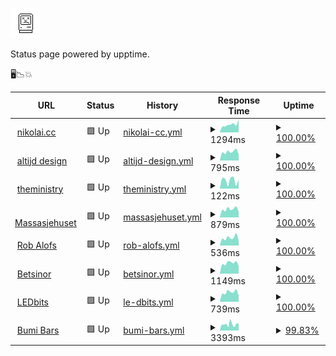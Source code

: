 ![Sad Computer](https://raw.githubusercontent.com/nikolai-cc/upp/master/assets/sadcomputer.jpg)

Status page powered by upptime.

🖥📉💥

<!--start: status pages-->
<!-- This summary is generated by Upptime (https://github.com/upptime/upptime) -->
<!-- Do not edit this manually, your changes will be overwritten -->
<!-- prettier-ignore -->
| URL | Status | History | Response Time | Uptime |
| --- | ------ | ------- | ------------- | ------ |
| <img alt="" src="https://favicons.githubusercontent.com/www.nikolai.cc" height="13"> [nikolai.cc](https://www.nikolai.cc) | 🟩 Up | [nikolai-cc.yml](https://github.com/nikolai-cc/upp/commits/HEAD/history/nikolai-cc.yml) | <details><summary><img alt="Response time graph" src="./graphs/nikolai-cc/response-time-week.png" height="20"> 1294ms</summary><br><a href="https://nikolai-cc.github.io/upp/history/nikolai-cc"><img alt="Response time 834" src="https://img.shields.io/endpoint?url=https%3A%2F%2Fraw.githubusercontent.com%2Fnikolai-cc%2Fupp%2FHEAD%2Fapi%2Fnikolai-cc%2Fresponse-time.json"></a><br><a href="https://nikolai-cc.github.io/upp/history/nikolai-cc"><img alt="24-hour response time 2083" src="https://img.shields.io/endpoint?url=https%3A%2F%2Fraw.githubusercontent.com%2Fnikolai-cc%2Fupp%2FHEAD%2Fapi%2Fnikolai-cc%2Fresponse-time-day.json"></a><br><a href="https://nikolai-cc.github.io/upp/history/nikolai-cc"><img alt="7-day response time 1294" src="https://img.shields.io/endpoint?url=https%3A%2F%2Fraw.githubusercontent.com%2Fnikolai-cc%2Fupp%2FHEAD%2Fapi%2Fnikolai-cc%2Fresponse-time-week.json"></a><br><a href="https://nikolai-cc.github.io/upp/history/nikolai-cc"><img alt="30-day response time 855" src="https://img.shields.io/endpoint?url=https%3A%2F%2Fraw.githubusercontent.com%2Fnikolai-cc%2Fupp%2FHEAD%2Fapi%2Fnikolai-cc%2Fresponse-time-month.json"></a><br><a href="https://nikolai-cc.github.io/upp/history/nikolai-cc"><img alt="1-year response time 834" src="https://img.shields.io/endpoint?url=https%3A%2F%2Fraw.githubusercontent.com%2Fnikolai-cc%2Fupp%2FHEAD%2Fapi%2Fnikolai-cc%2Fresponse-time-year.json"></a></details> | <details><summary><a href="https://nikolai-cc.github.io/upp/history/nikolai-cc">100.00%</a></summary><a href="https://nikolai-cc.github.io/upp/history/nikolai-cc"><img alt="All-time uptime 96.85%" src="https://img.shields.io/endpoint?url=https%3A%2F%2Fraw.githubusercontent.com%2Fnikolai-cc%2Fupp%2FHEAD%2Fapi%2Fnikolai-cc%2Fuptime.json"></a><br><a href="https://nikolai-cc.github.io/upp/history/nikolai-cc"><img alt="24-hour uptime 100.00%" src="https://img.shields.io/endpoint?url=https%3A%2F%2Fraw.githubusercontent.com%2Fnikolai-cc%2Fupp%2FHEAD%2Fapi%2Fnikolai-cc%2Fuptime-day.json"></a><br><a href="https://nikolai-cc.github.io/upp/history/nikolai-cc"><img alt="7-day uptime 100.00%" src="https://img.shields.io/endpoint?url=https%3A%2F%2Fraw.githubusercontent.com%2Fnikolai-cc%2Fupp%2FHEAD%2Fapi%2Fnikolai-cc%2Fuptime-week.json"></a><br><a href="https://nikolai-cc.github.io/upp/history/nikolai-cc"><img alt="30-day uptime 100.00%" src="https://img.shields.io/endpoint?url=https%3A%2F%2Fraw.githubusercontent.com%2Fnikolai-cc%2Fupp%2FHEAD%2Fapi%2Fnikolai-cc%2Fuptime-month.json"></a><br><a href="https://nikolai-cc.github.io/upp/history/nikolai-cc"><img alt="1-year uptime 96.85%" src="https://img.shields.io/endpoint?url=https%3A%2F%2Fraw.githubusercontent.com%2Fnikolai-cc%2Fupp%2FHEAD%2Fapi%2Fnikolai-cc%2Fuptime-year.json"></a></details>
| <img alt="" src="https://favicons.githubusercontent.com/www.altijd.design" height="13"> [altijd design](https://www.altijd.design) | 🟩 Up | [altijd-design.yml](https://github.com/nikolai-cc/upp/commits/HEAD/history/altijd-design.yml) | <details><summary><img alt="Response time graph" src="./graphs/altijd-design/response-time-week.png" height="20"> 795ms</summary><br><a href="https://nikolai-cc.github.io/upp/history/altijd-design"><img alt="Response time 650" src="https://img.shields.io/endpoint?url=https%3A%2F%2Fraw.githubusercontent.com%2Fnikolai-cc%2Fupp%2FHEAD%2Fapi%2Faltijd-design%2Fresponse-time.json"></a><br><a href="https://nikolai-cc.github.io/upp/history/altijd-design"><img alt="24-hour response time 722" src="https://img.shields.io/endpoint?url=https%3A%2F%2Fraw.githubusercontent.com%2Fnikolai-cc%2Fupp%2FHEAD%2Fapi%2Faltijd-design%2Fresponse-time-day.json"></a><br><a href="https://nikolai-cc.github.io/upp/history/altijd-design"><img alt="7-day response time 795" src="https://img.shields.io/endpoint?url=https%3A%2F%2Fraw.githubusercontent.com%2Fnikolai-cc%2Fupp%2FHEAD%2Fapi%2Faltijd-design%2Fresponse-time-week.json"></a><br><a href="https://nikolai-cc.github.io/upp/history/altijd-design"><img alt="30-day response time 731" src="https://img.shields.io/endpoint?url=https%3A%2F%2Fraw.githubusercontent.com%2Fnikolai-cc%2Fupp%2FHEAD%2Fapi%2Faltijd-design%2Fresponse-time-month.json"></a><br><a href="https://nikolai-cc.github.io/upp/history/altijd-design"><img alt="1-year response time 650" src="https://img.shields.io/endpoint?url=https%3A%2F%2Fraw.githubusercontent.com%2Fnikolai-cc%2Fupp%2FHEAD%2Fapi%2Faltijd-design%2Fresponse-time-year.json"></a></details> | <details><summary><a href="https://nikolai-cc.github.io/upp/history/altijd-design">100.00%</a></summary><a href="https://nikolai-cc.github.io/upp/history/altijd-design"><img alt="All-time uptime 99.95%" src="https://img.shields.io/endpoint?url=https%3A%2F%2Fraw.githubusercontent.com%2Fnikolai-cc%2Fupp%2FHEAD%2Fapi%2Faltijd-design%2Fuptime.json"></a><br><a href="https://nikolai-cc.github.io/upp/history/altijd-design"><img alt="24-hour uptime 100.00%" src="https://img.shields.io/endpoint?url=https%3A%2F%2Fraw.githubusercontent.com%2Fnikolai-cc%2Fupp%2FHEAD%2Fapi%2Faltijd-design%2Fuptime-day.json"></a><br><a href="https://nikolai-cc.github.io/upp/history/altijd-design"><img alt="7-day uptime 100.00%" src="https://img.shields.io/endpoint?url=https%3A%2F%2Fraw.githubusercontent.com%2Fnikolai-cc%2Fupp%2FHEAD%2Fapi%2Faltijd-design%2Fuptime-week.json"></a><br><a href="https://nikolai-cc.github.io/upp/history/altijd-design"><img alt="30-day uptime 99.95%" src="https://img.shields.io/endpoint?url=https%3A%2F%2Fraw.githubusercontent.com%2Fnikolai-cc%2Fupp%2FHEAD%2Fapi%2Faltijd-design%2Fuptime-month.json"></a><br><a href="https://nikolai-cc.github.io/upp/history/altijd-design"><img alt="1-year uptime 99.95%" src="https://img.shields.io/endpoint?url=https%3A%2F%2Fraw.githubusercontent.com%2Fnikolai-cc%2Fupp%2FHEAD%2Fapi%2Faltijd-design%2Fuptime-year.json"></a></details>
| <img alt="" src="https://favicons.githubusercontent.com/www.theministry.co" height="13"> [theministry](https://www.theministry.co) | 🟩 Up | [theministry.yml](https://github.com/nikolai-cc/upp/commits/HEAD/history/theministry.yml) | <details><summary><img alt="Response time graph" src="./graphs/theministry/response-time-week.png" height="20"> 122ms</summary><br><a href="https://nikolai-cc.github.io/upp/history/theministry"><img alt="Response time 230" src="https://img.shields.io/endpoint?url=https%3A%2F%2Fraw.githubusercontent.com%2Fnikolai-cc%2Fupp%2FHEAD%2Fapi%2Ftheministry%2Fresponse-time.json"></a><br><a href="https://nikolai-cc.github.io/upp/history/theministry"><img alt="24-hour response time 194" src="https://img.shields.io/endpoint?url=https%3A%2F%2Fraw.githubusercontent.com%2Fnikolai-cc%2Fupp%2FHEAD%2Fapi%2Ftheministry%2Fresponse-time-day.json"></a><br><a href="https://nikolai-cc.github.io/upp/history/theministry"><img alt="7-day response time 122" src="https://img.shields.io/endpoint?url=https%3A%2F%2Fraw.githubusercontent.com%2Fnikolai-cc%2Fupp%2FHEAD%2Fapi%2Ftheministry%2Fresponse-time-week.json"></a><br><a href="https://nikolai-cc.github.io/upp/history/theministry"><img alt="30-day response time 364" src="https://img.shields.io/endpoint?url=https%3A%2F%2Fraw.githubusercontent.com%2Fnikolai-cc%2Fupp%2FHEAD%2Fapi%2Ftheministry%2Fresponse-time-month.json"></a><br><a href="https://nikolai-cc.github.io/upp/history/theministry"><img alt="1-year response time 230" src="https://img.shields.io/endpoint?url=https%3A%2F%2Fraw.githubusercontent.com%2Fnikolai-cc%2Fupp%2FHEAD%2Fapi%2Ftheministry%2Fresponse-time-year.json"></a></details> | <details><summary><a href="https://nikolai-cc.github.io/upp/history/theministry">100.00%</a></summary><a href="https://nikolai-cc.github.io/upp/history/theministry"><img alt="All-time uptime 99.92%" src="https://img.shields.io/endpoint?url=https%3A%2F%2Fraw.githubusercontent.com%2Fnikolai-cc%2Fupp%2FHEAD%2Fapi%2Ftheministry%2Fuptime.json"></a><br><a href="https://nikolai-cc.github.io/upp/history/theministry"><img alt="24-hour uptime 100.00%" src="https://img.shields.io/endpoint?url=https%3A%2F%2Fraw.githubusercontent.com%2Fnikolai-cc%2Fupp%2FHEAD%2Fapi%2Ftheministry%2Fuptime-day.json"></a><br><a href="https://nikolai-cc.github.io/upp/history/theministry"><img alt="7-day uptime 100.00%" src="https://img.shields.io/endpoint?url=https%3A%2F%2Fraw.githubusercontent.com%2Fnikolai-cc%2Fupp%2FHEAD%2Fapi%2Ftheministry%2Fuptime-week.json"></a><br><a href="https://nikolai-cc.github.io/upp/history/theministry"><img alt="30-day uptime 99.78%" src="https://img.shields.io/endpoint?url=https%3A%2F%2Fraw.githubusercontent.com%2Fnikolai-cc%2Fupp%2FHEAD%2Fapi%2Ftheministry%2Fuptime-month.json"></a><br><a href="https://nikolai-cc.github.io/upp/history/theministry"><img alt="1-year uptime 99.92%" src="https://img.shields.io/endpoint?url=https%3A%2F%2Fraw.githubusercontent.com%2Fnikolai-cc%2Fupp%2FHEAD%2Fapi%2Ftheministry%2Fuptime-year.json"></a></details>
| <img alt="" src="https://favicons.githubusercontent.com/www.massasjehuset.nl" height="13"> [Massasjehuset](https://www.massasjehuset.nl) | 🟩 Up | [massasjehuset.yml](https://github.com/nikolai-cc/upp/commits/HEAD/history/massasjehuset.yml) | <details><summary><img alt="Response time graph" src="./graphs/massasjehuset/response-time-week.png" height="20"> 879ms</summary><br><a href="https://nikolai-cc.github.io/upp/history/massasjehuset"><img alt="Response time 728" src="https://img.shields.io/endpoint?url=https%3A%2F%2Fraw.githubusercontent.com%2Fnikolai-cc%2Fupp%2FHEAD%2Fapi%2Fmassasjehuset%2Fresponse-time.json"></a><br><a href="https://nikolai-cc.github.io/upp/history/massasjehuset"><img alt="24-hour response time 832" src="https://img.shields.io/endpoint?url=https%3A%2F%2Fraw.githubusercontent.com%2Fnikolai-cc%2Fupp%2FHEAD%2Fapi%2Fmassasjehuset%2Fresponse-time-day.json"></a><br><a href="https://nikolai-cc.github.io/upp/history/massasjehuset"><img alt="7-day response time 879" src="https://img.shields.io/endpoint?url=https%3A%2F%2Fraw.githubusercontent.com%2Fnikolai-cc%2Fupp%2FHEAD%2Fapi%2Fmassasjehuset%2Fresponse-time-week.json"></a><br><a href="https://nikolai-cc.github.io/upp/history/massasjehuset"><img alt="30-day response time 795" src="https://img.shields.io/endpoint?url=https%3A%2F%2Fraw.githubusercontent.com%2Fnikolai-cc%2Fupp%2FHEAD%2Fapi%2Fmassasjehuset%2Fresponse-time-month.json"></a><br><a href="https://nikolai-cc.github.io/upp/history/massasjehuset"><img alt="1-year response time 728" src="https://img.shields.io/endpoint?url=https%3A%2F%2Fraw.githubusercontent.com%2Fnikolai-cc%2Fupp%2FHEAD%2Fapi%2Fmassasjehuset%2Fresponse-time-year.json"></a></details> | <details><summary><a href="https://nikolai-cc.github.io/upp/history/massasjehuset">100.00%</a></summary><a href="https://nikolai-cc.github.io/upp/history/massasjehuset"><img alt="All-time uptime 99.95%" src="https://img.shields.io/endpoint?url=https%3A%2F%2Fraw.githubusercontent.com%2Fnikolai-cc%2Fupp%2FHEAD%2Fapi%2Fmassasjehuset%2Fuptime.json"></a><br><a href="https://nikolai-cc.github.io/upp/history/massasjehuset"><img alt="24-hour uptime 100.00%" src="https://img.shields.io/endpoint?url=https%3A%2F%2Fraw.githubusercontent.com%2Fnikolai-cc%2Fupp%2FHEAD%2Fapi%2Fmassasjehuset%2Fuptime-day.json"></a><br><a href="https://nikolai-cc.github.io/upp/history/massasjehuset"><img alt="7-day uptime 100.00%" src="https://img.shields.io/endpoint?url=https%3A%2F%2Fraw.githubusercontent.com%2Fnikolai-cc%2Fupp%2FHEAD%2Fapi%2Fmassasjehuset%2Fuptime-week.json"></a><br><a href="https://nikolai-cc.github.io/upp/history/massasjehuset"><img alt="30-day uptime 100.00%" src="https://img.shields.io/endpoint?url=https%3A%2F%2Fraw.githubusercontent.com%2Fnikolai-cc%2Fupp%2FHEAD%2Fapi%2Fmassasjehuset%2Fuptime-month.json"></a><br><a href="https://nikolai-cc.github.io/upp/history/massasjehuset"><img alt="1-year uptime 99.95%" src="https://img.shields.io/endpoint?url=https%3A%2F%2Fraw.githubusercontent.com%2Fnikolai-cc%2Fupp%2FHEAD%2Fapi%2Fmassasjehuset%2Fuptime-year.json"></a></details>
| <img alt="" src="https://favicons.githubusercontent.com/www.robalofs.nl" height="13"> [Rob Alofs](http://www.robalofs.nl) | 🟩 Up | [rob-alofs.yml](https://github.com/nikolai-cc/upp/commits/HEAD/history/rob-alofs.yml) | <details><summary><img alt="Response time graph" src="./graphs/rob-alofs/response-time-week.png" height="20"> 536ms</summary><br><a href="https://nikolai-cc.github.io/upp/history/rob-alofs"><img alt="Response time 414" src="https://img.shields.io/endpoint?url=https%3A%2F%2Fraw.githubusercontent.com%2Fnikolai-cc%2Fupp%2FHEAD%2Fapi%2Frob-alofs%2Fresponse-time.json"></a><br><a href="https://nikolai-cc.github.io/upp/history/rob-alofs"><img alt="24-hour response time 564" src="https://img.shields.io/endpoint?url=https%3A%2F%2Fraw.githubusercontent.com%2Fnikolai-cc%2Fupp%2FHEAD%2Fapi%2Frob-alofs%2Fresponse-time-day.json"></a><br><a href="https://nikolai-cc.github.io/upp/history/rob-alofs"><img alt="7-day response time 536" src="https://img.shields.io/endpoint?url=https%3A%2F%2Fraw.githubusercontent.com%2Fnikolai-cc%2Fupp%2FHEAD%2Fapi%2Frob-alofs%2Fresponse-time-week.json"></a><br><a href="https://nikolai-cc.github.io/upp/history/rob-alofs"><img alt="30-day response time 470" src="https://img.shields.io/endpoint?url=https%3A%2F%2Fraw.githubusercontent.com%2Fnikolai-cc%2Fupp%2FHEAD%2Fapi%2Frob-alofs%2Fresponse-time-month.json"></a><br><a href="https://nikolai-cc.github.io/upp/history/rob-alofs"><img alt="1-year response time 414" src="https://img.shields.io/endpoint?url=https%3A%2F%2Fraw.githubusercontent.com%2Fnikolai-cc%2Fupp%2FHEAD%2Fapi%2Frob-alofs%2Fresponse-time-year.json"></a></details> | <details><summary><a href="https://nikolai-cc.github.io/upp/history/rob-alofs">100.00%</a></summary><a href="https://nikolai-cc.github.io/upp/history/rob-alofs"><img alt="All-time uptime 99.89%" src="https://img.shields.io/endpoint?url=https%3A%2F%2Fraw.githubusercontent.com%2Fnikolai-cc%2Fupp%2FHEAD%2Fapi%2Frob-alofs%2Fuptime.json"></a><br><a href="https://nikolai-cc.github.io/upp/history/rob-alofs"><img alt="24-hour uptime 100.00%" src="https://img.shields.io/endpoint?url=https%3A%2F%2Fraw.githubusercontent.com%2Fnikolai-cc%2Fupp%2FHEAD%2Fapi%2Frob-alofs%2Fuptime-day.json"></a><br><a href="https://nikolai-cc.github.io/upp/history/rob-alofs"><img alt="7-day uptime 100.00%" src="https://img.shields.io/endpoint?url=https%3A%2F%2Fraw.githubusercontent.com%2Fnikolai-cc%2Fupp%2FHEAD%2Fapi%2Frob-alofs%2Fuptime-week.json"></a><br><a href="https://nikolai-cc.github.io/upp/history/rob-alofs"><img alt="30-day uptime 99.66%" src="https://img.shields.io/endpoint?url=https%3A%2F%2Fraw.githubusercontent.com%2Fnikolai-cc%2Fupp%2FHEAD%2Fapi%2Frob-alofs%2Fuptime-month.json"></a><br><a href="https://nikolai-cc.github.io/upp/history/rob-alofs"><img alt="1-year uptime 99.89%" src="https://img.shields.io/endpoint?url=https%3A%2F%2Fraw.githubusercontent.com%2Fnikolai-cc%2Fupp%2FHEAD%2Fapi%2Frob-alofs%2Fuptime-year.json"></a></details>
| <img alt="" src="https://favicons.githubusercontent.com/www.betsinor.fr" height="13"> [Betsinor](https://www.betsinor.fr) | 🟩 Up | [betsinor.yml](https://github.com/nikolai-cc/upp/commits/HEAD/history/betsinor.yml) | <details><summary><img alt="Response time graph" src="./graphs/betsinor/response-time-week.png" height="20"> 1149ms</summary><br><a href="https://nikolai-cc.github.io/upp/history/betsinor"><img alt="Response time 976" src="https://img.shields.io/endpoint?url=https%3A%2F%2Fraw.githubusercontent.com%2Fnikolai-cc%2Fupp%2FHEAD%2Fapi%2Fbetsinor%2Fresponse-time.json"></a><br><a href="https://nikolai-cc.github.io/upp/history/betsinor"><img alt="24-hour response time 1112" src="https://img.shields.io/endpoint?url=https%3A%2F%2Fraw.githubusercontent.com%2Fnikolai-cc%2Fupp%2FHEAD%2Fapi%2Fbetsinor%2Fresponse-time-day.json"></a><br><a href="https://nikolai-cc.github.io/upp/history/betsinor"><img alt="7-day response time 1149" src="https://img.shields.io/endpoint?url=https%3A%2F%2Fraw.githubusercontent.com%2Fnikolai-cc%2Fupp%2FHEAD%2Fapi%2Fbetsinor%2Fresponse-time-week.json"></a><br><a href="https://nikolai-cc.github.io/upp/history/betsinor"><img alt="30-day response time 1042" src="https://img.shields.io/endpoint?url=https%3A%2F%2Fraw.githubusercontent.com%2Fnikolai-cc%2Fupp%2FHEAD%2Fapi%2Fbetsinor%2Fresponse-time-month.json"></a><br><a href="https://nikolai-cc.github.io/upp/history/betsinor"><img alt="1-year response time 976" src="https://img.shields.io/endpoint?url=https%3A%2F%2Fraw.githubusercontent.com%2Fnikolai-cc%2Fupp%2FHEAD%2Fapi%2Fbetsinor%2Fresponse-time-year.json"></a></details> | <details><summary><a href="https://nikolai-cc.github.io/upp/history/betsinor">100.00%</a></summary><a href="https://nikolai-cc.github.io/upp/history/betsinor"><img alt="All-time uptime 100.00%" src="https://img.shields.io/endpoint?url=https%3A%2F%2Fraw.githubusercontent.com%2Fnikolai-cc%2Fupp%2FHEAD%2Fapi%2Fbetsinor%2Fuptime.json"></a><br><a href="https://nikolai-cc.github.io/upp/history/betsinor"><img alt="24-hour uptime 100.00%" src="https://img.shields.io/endpoint?url=https%3A%2F%2Fraw.githubusercontent.com%2Fnikolai-cc%2Fupp%2FHEAD%2Fapi%2Fbetsinor%2Fuptime-day.json"></a><br><a href="https://nikolai-cc.github.io/upp/history/betsinor"><img alt="7-day uptime 100.00%" src="https://img.shields.io/endpoint?url=https%3A%2F%2Fraw.githubusercontent.com%2Fnikolai-cc%2Fupp%2FHEAD%2Fapi%2Fbetsinor%2Fuptime-week.json"></a><br><a href="https://nikolai-cc.github.io/upp/history/betsinor"><img alt="30-day uptime 100.00%" src="https://img.shields.io/endpoint?url=https%3A%2F%2Fraw.githubusercontent.com%2Fnikolai-cc%2Fupp%2FHEAD%2Fapi%2Fbetsinor%2Fuptime-month.json"></a><br><a href="https://nikolai-cc.github.io/upp/history/betsinor"><img alt="1-year uptime 100.00%" src="https://img.shields.io/endpoint?url=https%3A%2F%2Fraw.githubusercontent.com%2Fnikolai-cc%2Fupp%2FHEAD%2Fapi%2Fbetsinor%2Fuptime-year.json"></a></details>
| <img alt="" src="https://favicons.githubusercontent.com/www.ledbits.eu" height="13"> [LEDbits](https://www.ledbits.eu) | 🟩 Up | [le-dbits.yml](https://github.com/nikolai-cc/upp/commits/HEAD/history/le-dbits.yml) | <details><summary><img alt="Response time graph" src="./graphs/le-dbits/response-time-week.png" height="20"> 739ms</summary><br><a href="https://nikolai-cc.github.io/upp/history/le-dbits"><img alt="Response time 623" src="https://img.shields.io/endpoint?url=https%3A%2F%2Fraw.githubusercontent.com%2Fnikolai-cc%2Fupp%2FHEAD%2Fapi%2Fle-dbits%2Fresponse-time.json"></a><br><a href="https://nikolai-cc.github.io/upp/history/le-dbits"><img alt="24-hour response time 733" src="https://img.shields.io/endpoint?url=https%3A%2F%2Fraw.githubusercontent.com%2Fnikolai-cc%2Fupp%2FHEAD%2Fapi%2Fle-dbits%2Fresponse-time-day.json"></a><br><a href="https://nikolai-cc.github.io/upp/history/le-dbits"><img alt="7-day response time 739" src="https://img.shields.io/endpoint?url=https%3A%2F%2Fraw.githubusercontent.com%2Fnikolai-cc%2Fupp%2FHEAD%2Fapi%2Fle-dbits%2Fresponse-time-week.json"></a><br><a href="https://nikolai-cc.github.io/upp/history/le-dbits"><img alt="30-day response time 687" src="https://img.shields.io/endpoint?url=https%3A%2F%2Fraw.githubusercontent.com%2Fnikolai-cc%2Fupp%2FHEAD%2Fapi%2Fle-dbits%2Fresponse-time-month.json"></a><br><a href="https://nikolai-cc.github.io/upp/history/le-dbits"><img alt="1-year response time 623" src="https://img.shields.io/endpoint?url=https%3A%2F%2Fraw.githubusercontent.com%2Fnikolai-cc%2Fupp%2FHEAD%2Fapi%2Fle-dbits%2Fresponse-time-year.json"></a></details> | <details><summary><a href="https://nikolai-cc.github.io/upp/history/le-dbits">100.00%</a></summary><a href="https://nikolai-cc.github.io/upp/history/le-dbits"><img alt="All-time uptime 99.89%" src="https://img.shields.io/endpoint?url=https%3A%2F%2Fraw.githubusercontent.com%2Fnikolai-cc%2Fupp%2FHEAD%2Fapi%2Fle-dbits%2Fuptime.json"></a><br><a href="https://nikolai-cc.github.io/upp/history/le-dbits"><img alt="24-hour uptime 100.00%" src="https://img.shields.io/endpoint?url=https%3A%2F%2Fraw.githubusercontent.com%2Fnikolai-cc%2Fupp%2FHEAD%2Fapi%2Fle-dbits%2Fuptime-day.json"></a><br><a href="https://nikolai-cc.github.io/upp/history/le-dbits"><img alt="7-day uptime 100.00%" src="https://img.shields.io/endpoint?url=https%3A%2F%2Fraw.githubusercontent.com%2Fnikolai-cc%2Fupp%2FHEAD%2Fapi%2Fle-dbits%2Fuptime-week.json"></a><br><a href="https://nikolai-cc.github.io/upp/history/le-dbits"><img alt="30-day uptime 99.66%" src="https://img.shields.io/endpoint?url=https%3A%2F%2Fraw.githubusercontent.com%2Fnikolai-cc%2Fupp%2FHEAD%2Fapi%2Fle-dbits%2Fuptime-month.json"></a><br><a href="https://nikolai-cc.github.io/upp/history/le-dbits"><img alt="1-year uptime 99.89%" src="https://img.shields.io/endpoint?url=https%3A%2F%2Fraw.githubusercontent.com%2Fnikolai-cc%2Fupp%2FHEAD%2Fapi%2Fle-dbits%2Fuptime-year.json"></a></details>
| <img alt="" src="https://favicons.githubusercontent.com/www.bumibars.nl" height="13"> [Bumi Bars](https://www.bumibars.nl) | 🟩 Up | [bumi-bars.yml](https://github.com/nikolai-cc/upp/commits/HEAD/history/bumi-bars.yml) | <details><summary><img alt="Response time graph" src="./graphs/bumi-bars/response-time-week.png" height="20"> 3393ms</summary><br><a href="https://nikolai-cc.github.io/upp/history/bumi-bars"><img alt="Response time 2941" src="https://img.shields.io/endpoint?url=https%3A%2F%2Fraw.githubusercontent.com%2Fnikolai-cc%2Fupp%2FHEAD%2Fapi%2Fbumi-bars%2Fresponse-time.json"></a><br><a href="https://nikolai-cc.github.io/upp/history/bumi-bars"><img alt="24-hour response time 3514" src="https://img.shields.io/endpoint?url=https%3A%2F%2Fraw.githubusercontent.com%2Fnikolai-cc%2Fupp%2FHEAD%2Fapi%2Fbumi-bars%2Fresponse-time-day.json"></a><br><a href="https://nikolai-cc.github.io/upp/history/bumi-bars"><img alt="7-day response time 3393" src="https://img.shields.io/endpoint?url=https%3A%2F%2Fraw.githubusercontent.com%2Fnikolai-cc%2Fupp%2FHEAD%2Fapi%2Fbumi-bars%2Fresponse-time-week.json"></a><br><a href="https://nikolai-cc.github.io/upp/history/bumi-bars"><img alt="30-day response time 3228" src="https://img.shields.io/endpoint?url=https%3A%2F%2Fraw.githubusercontent.com%2Fnikolai-cc%2Fupp%2FHEAD%2Fapi%2Fbumi-bars%2Fresponse-time-month.json"></a><br><a href="https://nikolai-cc.github.io/upp/history/bumi-bars"><img alt="1-year response time 2941" src="https://img.shields.io/endpoint?url=https%3A%2F%2Fraw.githubusercontent.com%2Fnikolai-cc%2Fupp%2FHEAD%2Fapi%2Fbumi-bars%2Fresponse-time-year.json"></a></details> | <details><summary><a href="https://nikolai-cc.github.io/upp/history/bumi-bars">99.83%</a></summary><a href="https://nikolai-cc.github.io/upp/history/bumi-bars"><img alt="All-time uptime 99.85%" src="https://img.shields.io/endpoint?url=https%3A%2F%2Fraw.githubusercontent.com%2Fnikolai-cc%2Fupp%2FHEAD%2Fapi%2Fbumi-bars%2Fuptime.json"></a><br><a href="https://nikolai-cc.github.io/upp/history/bumi-bars"><img alt="24-hour uptime 100.00%" src="https://img.shields.io/endpoint?url=https%3A%2F%2Fraw.githubusercontent.com%2Fnikolai-cc%2Fupp%2FHEAD%2Fapi%2Fbumi-bars%2Fuptime-day.json"></a><br><a href="https://nikolai-cc.github.io/upp/history/bumi-bars"><img alt="7-day uptime 99.83%" src="https://img.shields.io/endpoint?url=https%3A%2F%2Fraw.githubusercontent.com%2Fnikolai-cc%2Fupp%2FHEAD%2Fapi%2Fbumi-bars%2Fuptime-week.json"></a><br><a href="https://nikolai-cc.github.io/upp/history/bumi-bars"><img alt="30-day uptime 99.83%" src="https://img.shields.io/endpoint?url=https%3A%2F%2Fraw.githubusercontent.com%2Fnikolai-cc%2Fupp%2FHEAD%2Fapi%2Fbumi-bars%2Fuptime-month.json"></a><br><a href="https://nikolai-cc.github.io/upp/history/bumi-bars"><img alt="1-year uptime 99.85%" src="https://img.shields.io/endpoint?url=https%3A%2F%2Fraw.githubusercontent.com%2Fnikolai-cc%2Fupp%2FHEAD%2Fapi%2Fbumi-bars%2Fuptime-year.json"></a></details>

<!--end: status pages-->
